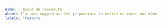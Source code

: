 ```yaml
---
name: 💡 Ajout de nouveauté
about: J'ai une suggestion (et je pourrais la mettre en œuvre moi-même 🙂)!
labels: 'feature'
---
```


<!--

Votez sur les demandes issues en ajoutant un 👍. Cela aide les responsables à hiérarchiser les issues.

-->
